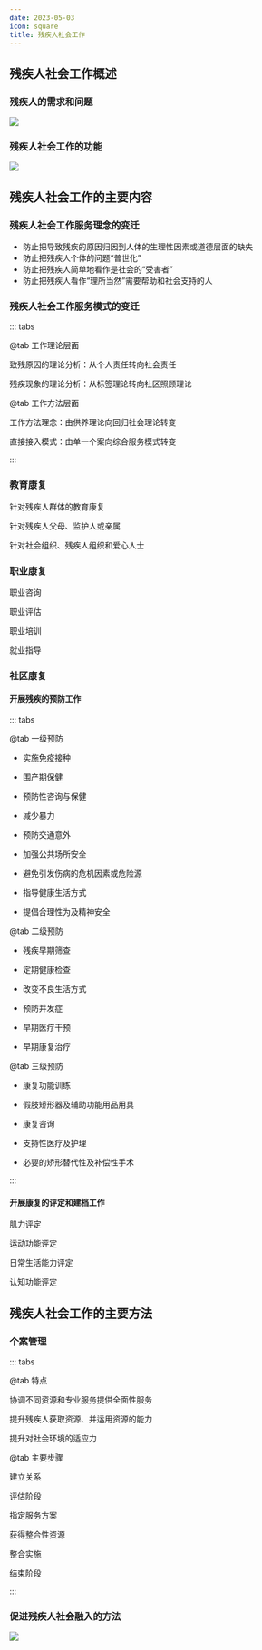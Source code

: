 ```yaml
---
date: 2023-05-03
icon: square
title: 残疾人社会工作
---
```


## 残疾人社会工作概述

### 残疾人的需求和问题 <Badge text="必考" type="warning" />

![](/social/残疾人的需求和问题.png)

### 残疾人社会工作的功能

![](/social/残疾人社会工作的功能.png)

## 残疾人社会工作的主要内容

### 残疾人社会工作服务理念的变迁 <Badge text="了解" type="tip" />

- 防止把导致残疾的原因归因到人体的生理性因素或道德层面的缺失
- 防止把残疾人个体的问题“普世化”
- 防止把残疾人简单地看作是社会的“受害者”
- 防止把残疾人看作“理所当然”需要帮助和社会支持的人

### 残疾人社会工作服务模式的变迁 <Badge text="必考" type="warning" />

::: tabs

@tab 工作理论层面

致残原因的理论分析：从个人责任转向社会责任

残疾现象的理论分析：从标签理论转向社区照顾理论

@tab 工作方法层面

工作方法理念：由供养理论向回归社会理论转变

直接接入模式：由单一个案向综合服务模式转变

:::

### 教育康复 <Badge text="了解" type="tip" />

针对残疾人群体的教育康复

针对残疾人父母、监护人或亲属

针对社会组织、残疾人组织和爱心人士

### 职业康复 <Badge text="必考" type="warning" />

职业咨询

职业评估

职业培训

就业指导

### 社区康复 <Badge text="必考" type="warning" />

#### 开展残疾的预防工作

::: tabs

@tab 一级预防

- 实施免疫接种

- 围产期保健

- 预防性咨询与保健

- 减少暴力

- 预防交通意外

- 加强公共场所安全

- 避免引发伤病的危机因素或危险源

- 指导健康生活方式

- 提倡合理性为及精神安全

@tab 二级预防

- 残疾早期筛查

- 定期健康检查

- 改变不良生活方式

- 预防并发症

- 早期医疗干预

- 早期康复治疗

@tab 三级预防

- 康复功能训练

- 假肢矫形器及辅助功能用品用具

- 康复咨询

- 支持性医疗及护理

- 必要的矫形替代性及补偿性手术

:::

#### 开展康复的评定和建档工作

肌力评定

运动功能评定

日常生活能力评定

认知功能评定

## 残疾人社会工作的主要方法

### 个案管理 <Badge text="必考" type="warning" />

::: tabs

@tab 特点

协调不同资源和专业服务提供全面性服务

提升残疾人获取资源、并运用资源的能力

提升对社会环境的适应力

@tab 主要步骤

建立关系

评估阶段

指定服务方案

获得整合性资源

整合实施

结束阶段

:::

### 促进残疾人社会融入的方法 <Badge text="了解" type="tip" />

![](/social/促进残疾人社会融入的方法.svg)

